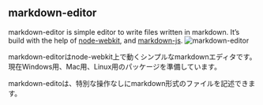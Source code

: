 ## markdown-editor
markdown-editor is simple editor to write files written in markdown.
It’s build with the help of [node-webkit](https://github.com/rogerwang/node-webkit "node-webkit"), and [markdown-js](https://github.com/evilstreak/markdown-js).
![markdown-editor](https://raw.github.com/Blacks-G/markdown-editor/master/markdown.png "markdown-editor")


markdown-editorはnode-webkit上で動くシンプルなmarkdownエディタです。現在Windows用、Mac用、Linux用のパッケージを準備しています。

markdown-editoは、特別な操作なしにmarkdown形式のファイルを記述できます。
